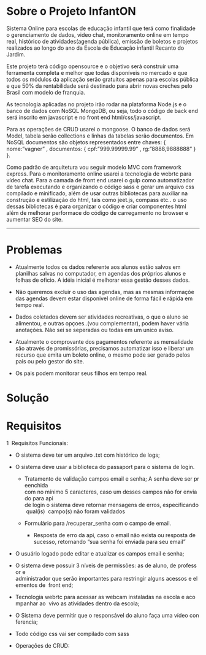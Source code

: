 # Sobre o Projeto InfantON

Sistema Online para escolas de educação infantil que terá como finalidade o gerenciamento de dados, video chat, monitoramento online em tempo real, histórico de atividades(agenda pública), emissão de boletos e projetos realizados ao longo do ano da Escola de Educação infantil Recanto do Jardim.

Este projeto terá código opensource e o objetivo será construir uma ferramenta completa e melhor que todas disponíveis no mercado e que todos os módulos da aplicação serão gratuitos apenas para escolas pública e que 50% da rentabilidade será destinado para abrir novas creches pelo Brasil com modelo de franquia.

As tecnologia aplicadas no projeto irão rodar na plataforma Node.js e o banco de dados com NoSQL MongoDB, ou seja, todo o código de back end será inscrito em javascript e no front end html/css/javascript. 

Para as operações de CRUD usarei o mongoose. O banco de dados será Model, tabela serão collections e linhas da tabelas serão documentos.
Em NoSQL documentos são objetos representados entre chaves:
 {  
	nome:”vagner” 
	, documentos: { 
		cpf:”999.99999.99”
		, rg:”8888,9888888” 
    } 
 }.

Como padrão de arquitetura vou seguir modelo MVC com framework express. Para o monitoramento online usarei a tecnologia de webrtc para vídeo chat. Para a camada de front end usarei o gulp como automatizador de tarefa executando e organizando o código sass e gerar um arquivo css compilado e minificado,
além de usar outras bibliotecas para auxiliar na construção e estilização do html, tais como jeet.js, compass etc.. o uso dessas bibliotecas é para organizar o código e criar componentes html além de melhorar performace do código de carregamento no browser e aumentar SEO do site.

***

 
# Problemas
 
- Atualmente todos os dados referente aos alunos estão salvos em planilhas salvas no computador, 
em agendas dos próprios alunos e folhas de oficio. A idéia inicial é melhorar essa gestão desses dados.

- Não queremos excluir o uso das agendas, mas as mesmas informaçõe das agendas devem estar
disponivel online de forma fácil e rápida em tempo real.

- Dados coletados devem ser atividades recreativas, o que o aluno se alimentou, e outras opçoes..(vou complementar),
podem haver vária anotações. Não sei se seperadas ou todas em um unico aviso. 

- Atualmente o comprovante dos pagamentos referente as mensalidade são através de promissórias,
precisamos automatizar isso e liberar um recurso que emita um boleto online, o mesmo pode ser gerado
pelos pais ou pelo gestor do site. 

- Os pais podem monitorar seus filhos em tempo real.

# Solução


# Requisitos
 
 1 ­ Requisitos Funcionais:   
 
- O sistema deve ter um arquivo .txt com histórico de logs;  

- O sistema deve usar a biblioteca do passaport para o sistema de login.  

	- Tratamento de validação campos email e senha; A senha deve ser preenchida  com no mínimo 5 caracteres, caso um desses campos não for enviado para api  de login o sistema deve retornar mensagens de erros, especificando qual(is)  campo(s) não foram validados 
 
	- Formulário para /recuperar_senha com o campo de email. 
 	 	  
 		- Resposta de erro da api, caso o email não exista ou resposta de  sucesso, retornando “sua senha foi enviada para seu email”
 
- O usuário logado pode editar e atualizar os campos email e senha;

- O sistema deve possuir 3 níveis de permissões: as de aluno, de professor e  administrador que serão importantes para restringir alguns acessos e elementos de  front end;

- Tecnologia webrtc para acessar as webcam instaladas na escola e acompanhar ao  vivo as atividades dentro da escola; 

- O Sistema deve permitir que o responsável do aluno faça uma vídeo conferencia; 

- Todo código css vai ser compilado com sass

- Operações de CRUD: 